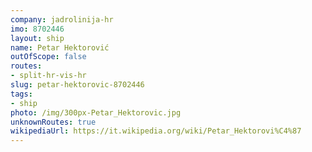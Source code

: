 ```yaml
---
company: jadrolinija-hr
imo: 8702446
layout: ship
name: Petar Hektorović
outOfScope: false
routes:
- split-hr-vis-hr
slug: petar-hektorovic-8702446
tags:
- ship
photo: /img/300px-Petar_Hektorovic.jpg
unknownRoutes: true
wikipediaUrl: https://it.wikipedia.org/wiki/Petar_Hektorovi%C4%87
---
```

